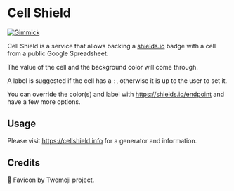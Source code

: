 # Cell Shield

[![Gimmick](https://shields.io/endpoint?url=https%3A%2F%2Fcellshield.info%2Fgs%3FspreadSheetId%3D1HF_u-a4gQpUFO12kToJg3h7Iu8lD1yZrL3-POmsRrDE%26cellRange%3DA2)](https://docs.google.com/spreadsheets/d/1HF_u-a4gQpUFO12kToJg3h7Iu8lD1yZrL3-POmsRrDE/edit#gid=0&range=A2)

Cell Shield is a service that allows backing a [shields.io][shio] badge with
a cell from a public Google Spreadsheet.

The value of the cell and the background color will come through. 

A label is suggested if the cell has a `:`, otherwise it is up to the user to set it.

You can override the color(s) and label with https://shields.io/endpoint and have a few more options.

## Usage

Please visit https://cellshield.info for a generator and information.

## Credits

🧮 Favicon by Twemoji project.

[shio]: https://shields.io/
